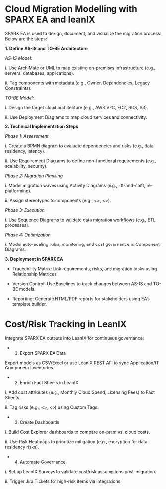 # Cloud  Migration Modelling with  SPARX EA and leanIX

SPARX EA is used to design, document, and visualize the migration process. Below are the steps:

**1. Define AS-IS and TO-BE Architecture**

_AS-IS Model:_

i. Use ArchiMate or UML to map existing on-premises infrastructure (e.g., servers, databases, applications).

ii. Tag components with metadata (e.g., Owner, Dependencies, Legacy Constraints).

_TO-BE Model:_

i. Design the target cloud architecture (e.g., AWS VPC, EC2, RDS, S3).

ii. Use Deployment Diagrams to map cloud services and connectivity.

**2. Technical Implementation Steps**

_Phase 1: Assessment_

i. Create a BPMN diagram to evaluate dependencies and risks (e.g., data residency, latency).

ii. Use Requirement Diagrams to define non-functional requirements (e.g., scalability, security).

_Phase 2: Migration Planning_

i. Model migration waves using Activity Diagrams (e.g., lift-and-shift, re-platforming).

ii. Assign stereotypes to components (e.g., <<Legacy>>, <<CloudReady>>).

_Phase 3: Execution_

i. Use Sequence Diagrams to validate data migration workflows (e.g., ETL processes).

_Phase 4: Optimization_

i. Model auto-scaling rules, monitoring, and cost governance in Component Diagrams.

**3. Deployment in SPARX EA**

- Traceability Matrix: Link requirements, risks, and migration tasks using Relationship Matrices.

- Version Control: Use Baselines to track changes between AS-IS and TO-BE models.

- Reporting: Generate HTML/PDF reports for stakeholders using EA’s template builder.

# Cost/Risk Tracking in LeanIX
Integrate SPARX EA outputs into LeanIX for continuous governance:

- 1. Export SPARX EA Data

Export models as CSV/Excel or use LeanIX REST API to sync Application/IT Component inventories.

- 2. Enrich Fact Sheets in LeanIX

i. Add cost attributes (e.g., Monthly Cloud Spend, Licensing Fees) to Fact Sheets.

ii. Tag risks (e.g., <<DataComplianceRisk>>, <<VendorLockIn>>) using Custom Tags.

- 3. Create Dashboards

i. Build Cost Explorer dashboards to compare on-prem vs. cloud costs.

ii. Use Risk Heatmaps to prioritize mitigation (e.g., encryption for data residency risks).


- 4. Automate Governance

i. Set up LeanIX Surveys to validate cost/risk assumptions post-migration.

ii. Trigger Jira Tickets for high-risk items via integrations.

